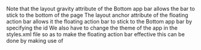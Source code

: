 Note that the layout gravity attribute of the Bottom app bar allows the bar to stick to the bottom of the page
The layout anchor attribute of the floating action bar allows it the floating action bar to stick to the Bottom app bar by specifying the id
We also have to change the theme of the app in the styles.xml file so as to make the floating action bar effective this can be done by making use of  <style name="Theme.AndroidBasicsLearning" parent="Theme.MaterialComponents">
Also note that the empty item in the bottom navigation view which is android:id="@+id/placeholder" was used to create a sort of space
%% But still, the middle empty item seems to be clickable either ways so to stop this, we have to do that in the MainActivity class
